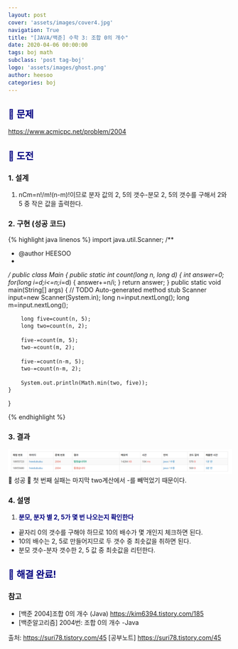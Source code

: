 ```yaml
---
layout: post
cover: 'assets/images/cover4.jpg'
navigation: True
title: "[JAVA/백준] 수학 3: 조합 0의 개수"
date: 2020-04-06 00:00:00
tags: boj math
subclass: 'post tag-boj'
logo: 'assets/images/ghost.png'
author: heesoo
categories: boj
---
```

## <span style="color:navy">👀 문제</span>
<https://www.acmicpc.net/problem/2004>

## <span style="color:navy">👊 도전</span>

### 1. 설계
1. nCm=n!/m!(n-m)!이므로 분자 값의 2, 5의 갯수-분모 2, 5의 갯수를 구해서 2와 5 중 작은 값을 출력한다.

### 2. 구현 (성공 코드)
{% highlight java linenos %}
import java.util.Scanner;
/**
 * @author HEESOO
 *
 */
public class Main {
	public static int count(long n, long d) {
		int answer=0;
		for(long i=d;i<=n;i*=d) {
			answer+=n/i;
		}
		return answer;
	}
	public static void main(String[] args) {
		// TODO Auto-generated method stub
		Scanner input=new Scanner(System.in);
		long n=input.nextLong();
		long m=input.nextLong();
		
		long five=count(n, 5);
		long two=count(n, 2);
		
		five-=count(m, 5);
		two-=count(m, 2);
		
		five-=count(n-m, 5);
		two-=count(n-m, 2);
		
		System.out.println(Math.min(two, five));
	}
}

 {% endhighlight %}

### 3. 결과
![실행결과](./assets/images/200406_1.PNG)
🤟 성공 🤟 
첫 번째 실패는 마지막 two계산에서 -를 빼먹었기 때문이다.

### 4. 설명
1. **<span style="color:navy">분모, 분자 별 2, 5가 몇 번 나오는지 확인한다</span>**
- 끝자리 0의 갯수를 구해야 하므로 10의 배수가 몇 개인지 체크하면 된다.
- 10의 배수는 2, 5로 만들어지므로 두 갯수 중 최솟값을 취하면 된다.
- 분모 갯수-분자 갯수한 2, 5 값 중 최솟값을 리턴한다.

## <span style="color:navy">👏 해결 완료!</span>

### 참고
- [백준 2004]조합 0의 개수 (Java) <https://kim6394.tistory.com/185>
- [백준알고리즘] 2004번: 조합 0의 개수 -Java

출처: https://suri78.tistory.com/45 [공부노트] <https://suri78.tistory.com/45>
